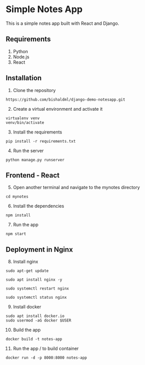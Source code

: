 # Simple Notes App
This is a simple notes app built with React and Django.

## Requirements
1. Python 
2. Node.js
3. React

## Installation
1. Clone the repository
```
https://github.com/bishaldml/django-demo-notesapp.git
```
2. Create a virtual environment and activate it
```
virtualenv venv
venv/bin/activate
```
3. Install the requirements
```
pip install -r requirements.txt
```
4. Run the server
```
python manage.py runserver
```

## Frontend - React
5. Open another terminal and navigate to the mynotes directory
```
cd mynotes
```
6. Install the dependencies
```
npm install
```
7. Run the app
```
npm start
```

## Deployment in Nginx
8. Install nginx
```
sudo apt-get update

sudo apt install nginx -y

sudo systemctl restart nginx

sudo systemctl status nginx
```
9. Install docker
```
sudo apt install docker.io
sudo usermod -aG docker $USER
```
10. Build the app
```
docker build -t notes-app
```
11. Run the app / to build container
```
docker run -d -p 8000:8000 notes-app
```

